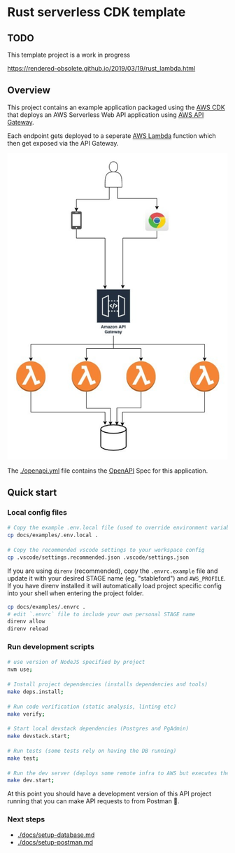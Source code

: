 # Rust serverless CDK template

## TODO

This template project is a work in progress

https://rendered-obsolete.github.io/2019/03/19/rust_lambda.html

## Overview

This project contains an example application packaged using the [AWS CDK](https://docs.aws.amazon.com/cdk/latest/guide/cli.html) that deploys an AWS Serverless Web API application using [AWS API Gateway](https://aws.amazon.com/api-gateway/).

Each endpoint gets deployed to a seperate [AWS Lambda](https://aws.amazon.com/lambda/) function which then get exposed via the API Gateway.

![Architecture diagram](./docs/architecture-diagram.png)

The [./openapi.yml](./openapi.yml) file contains the [OpenAPI](https://github.com/OAI/OpenAPI-Specification) Spec for this application.

## Quick start

### Local config files

```sh
# Copy the example .env.local file (used to override environment variables for local development)
cp docs/examples/.env.local .

# Copy the recommended vscode settings to your workspace config
cp .vscode/settings.recommended.json .vscode/settings.json
```

If you are using `direnv` (recommended), copy the `.envrc.example` file and update it with your desired STAGE name (eg. "stableford") and `AWS_PROFILE`. If you have direnv installed it will automatically load project specific config into your shell when entering the project folder.

```sh
cp docs/examples/.envrc .
# edit `.envrc` file to include your own personal STAGE name
direnv allow
direnv reload
```

### Run development scripts

```sh
# use version of NodeJS specified by project
nvm use;

# Install project dependencies (installs dependencies and tools)
make deps.install;

# Run code verification (static analysis, linting etc)
make verify;

# Start local devstack dependencies (Postgres and PgAdmin)
make devstack.start;

# Run tests (some tests rely on having the DB running)
make test;

# Run the dev server (deploys some remote infra to AWS but executes the functions on your local machine).
make dev.start;
```

At this point you should have a development version of this API project running that you can make API requests to from Postman 🎉.

### Next steps

- [./docs/setup-database.md](./docs/setup-database.md)
- [./docs/setup-postman.md](./docs/setup-postman.md)
